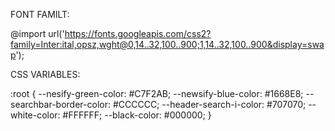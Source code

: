 FONT FAMILT:

@import url('https://fonts.googleapis.com/css2?family=Inter:ital,opsz,wght@0,14..32,100..900;1,14..32,100..900&display=swap');


CSS VARIABLES:

:root {
  --nesify-green-color: #C7F2AB;
  --newsify-blue-color: #1668E8;
  --searchbar-border-color: #CCCCCC;
  --header-search-i-color: #707070;
  --white-color: #FFFFFF;
  --black-color: #000000;
}